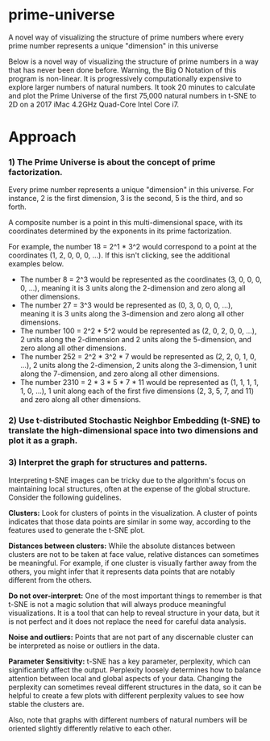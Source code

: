 # prime-universe
A novel way of visualizing the structure of prime numbers where every prime number represents a unique "dimension" in this universe

Below is a novel way of visualizing the structure of prime numbers in a way that has never been done before. Warning, the Big O Notation of this program is non-linear. It is progressively computationally expensive to explore larger numbers of natural numbers. It took 20 minutes to calculate and plot the Prime Universe of the first 75,000 natural numbers in t-SNE to 2D on a 2017 iMac 4.2GHz Quad-Core Intel Core i7.

# Approach
### 1) The Prime Universe is about the concept of prime factorization.

Every prime number represents a unique "dimension" in this universe. For instance, 2 is the first dimension, 3 is the second, 5 is the third, and so forth. 

A composite number is a point in this multi-dimensional space, with its coordinates determined by the exponents in its prime factorization.

For example, the number 18 = 2^1 * 3^2 would correspond to a point at the coordinates (1, 2, 0, 0, 0, ...). If this isn't clicking, see the additional examples below.

* The number 8 = 2^3 would be represented as the coordinates (3, 0, 0, 0, 0, ...), meaning it is 3 units along the 2-dimension and zero along all other dimensions.
* The number 27 = 3^3 would be represented as (0, 3, 0, 0, 0, ...), meaning it is 3 units along the 3-dimension and zero along all other dimensions.
* The number 100 = 2^2 * 5^2 would be represented as (2, 0, 2, 0, 0, ...), 2 units along the 2-dimension and 2 units along the 5-dimension, and zero along all other dimensions.
* The number 252 = 2^2 * 3^2 * 7 would be represented as (2, 2, 0, 1, 0, ...), 2 units along the 2-dimension, 2 units along the 3-dimension, 1 unit along the 7-dimension, and zero along all other dimensions.
* The number 2310 = 2 * 3 * 5 * 7 * 11 would be represented as (1, 1, 1, 1, 1, 0, ...), 1 unit along each of the first five dimensions (2, 3, 5, 7, and 11) and zero along all other dimensions.

### 2) Use t-distributed Stochastic Neighbor Embedding (t-SNE) to translate the high-dimensional space into two dimensions and plot it as a graph.

### 3) Interpret the graph for structures and patterns.

Interpreting t-SNE images can be tricky due to the algorithm's focus on maintaining local structures, often at the expense of the global structure. Consider the following guidelines.

**Clusters:** Look for clusters of points in the visualization. A cluster of points indicates that those data points are similar in some way, according to the features used to generate the t-SNE plot.

**Distances between clusters:** While the absolute distances between clusters are not to be taken at face value, relative distances can sometimes be meaningful. For example, if one cluster is visually farther away from the others, you might infer that it represents data points that are notably different from the others.

**Do not over-interpret:** One of the most important things to remember is that t-SNE is not a magic solution that will always produce meaningful visualizations. It is a tool that can help to reveal structure in your data, but it is not perfect and it does not replace the need for careful data analysis.

**Noise and outliers:** Points that are not part of any discernable cluster can be interpreted as noise or outliers in the data.

**Parameter Sensitivity:** t-SNE has a key parameter, perplexity, which can significantly affect the output. Perplexity loosely determines how to balance attention between local and global aspects of your data. Changing the perplexity can sometimes reveal different structures in the data, so it can be helpful to create a few plots with different perplexity values to see how stable the clusters are.

Also, note that graphs with different numbers of natural numbers will be oriented slightly differently relative to each other.
